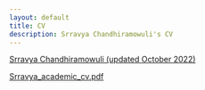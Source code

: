 ```yaml
---
layout: default
title: CV
description: Srravya Chandhiramowuli's CV
---
```


<p><a href="Srravya_academic_cv.pdf">Srravya Chandhiramowuli (updated October 2022)</a></p>

<object type="application/pdf"
        data="Srravya_academic_cv.pdf"
        width="600"
        height="500"
        >
  <a href="Srravya_academic_cv.pdf">Srravya_academic_cv.pdf</a>
</object>


